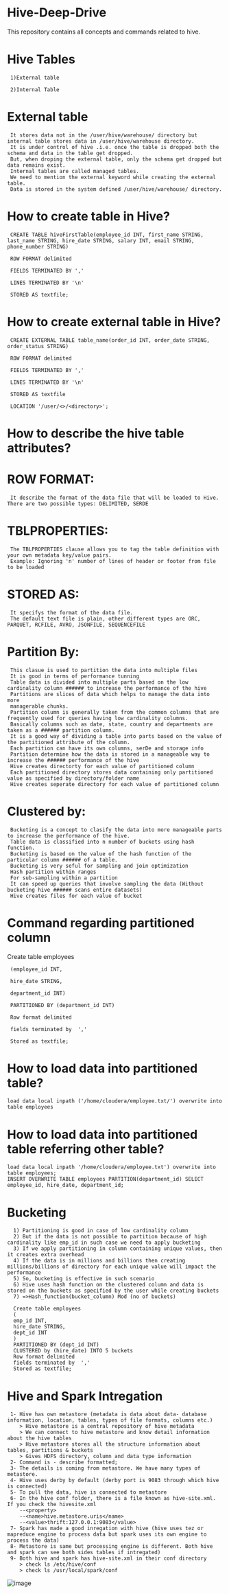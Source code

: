 # Hive-Deep-Drive
This repository contains all concepts and commands related to hive.
# Hive Tables

     1)External table

     2)Internal Table

# External table
     
     It stores data not in the /user/hive/warehouse/ directory but internal table stores data in /user/hive/warehouse directory.
     It is under control of hive .i.e. once the table is dropped both the schema and data in the table get dropped.
     But, when droping the external table, only the schema get dropped but data remains exist.
     Internal tables are called managed tables.
     We need to mention the external keyword while creating the external table.
     Data is stored in the system defined /user/hive/warehouse/ directory. 

# How to create table in Hive?

     CREATE TABLE hiveFirstTable(employee_id INT, first_name STRING, last_name STRING, hire_date STRING, salary INT, email STRING, phone_number STRING)

     ROW FORMAT delimited 

     FIELDS TERMINATED BY ','

     LINES TERMINATED BY '\n'

     STORED AS textfile;

# How to create external table in Hive?

     CREATE EXTERNAL TABLE table_name(order_id INT, order_date STRING, order_status STRING)

     ROW FORMAT delimited 

     FIELDS TERMINATED BY ',' 

     LINES TERMINATED BY '\n'

     STORED AS textfile

     LOCATION '/user/<>/<directory>';
  
# How to describe the hive table attributes?
  
# ROW FORMAT:
  
     It describe the format of the data file that will be loaded to Hive. There are two possible types: DELIMITED, SERDE

# TBLPROPERTIES:
     
     The TBLPROPERTIES clause allows you to tag the table definition with your own metadata key/value pairs.
     Example: Ignoring 'n' number of lines of header or footer from file to be loaded

# STORED AS:
  
     It specifys the format of the data file. 
     The default text file is plain, other different types are ORC, PARQUET, RCFILE, AVRO, JSONFILE, SEQUENCEFILE

# Partition By:
  
     This clasue is used to partition the data into multiple files 
     It is good in terms of performance tunning
     Table data is divided into multiple parts based on the low cardinality column ###### to increase the performance of the hive
     Partitions are slices of data which helps to manage the data into more 
     managerable chunks.
     Partition column is generally taken from the common columns that are frequently used for queries having low cardinality columns. 
     Basically columns such as date, state, country and departments are taken as a ###### partition column.
     It is a good way of dividing a table into parts based on the value of the partitioned attribute of the column.
     Each partition can have its own columns, serDe and storage info
     Partition determine how the data is stored in a manageable way to increase the ###### performance of the hive
     Hive creates directorty for each value of partitioned column
     Each partitioned directory stores data containing only partitioned value as specified by directory/folder name
     Hive creates seperate directory for each value of partitioned column

# Clustered by:
  
     Bucketing is a concept to clasify the data into more manageable parts to increase the performance of the hive.
     Table data is classified into n number of buckets using hash function.
     Bucketing is based on the value of the hash function of the particular column ###### of a table.
     Bucketing is very seful for sampling and join optimization
     Hash partition within ranges
     For sub-sampling within a partition
     It can speed up queries that involve sampling the data (Without bucketing hive ###### scans entire datasets)
     Hive creates files for each value of bucket
  
# Command regarding partitioned column

Create table employees
            
     (employee_id INT,
  
     hire_date STRING,
  
     department_id INT)
  
     PARTITIONED BY (department_id INT)
  
     Row format delimited 
  
     fields terminated by  ','
  
     Stored as textfile;
  
# How to load data into partitioned table?
  
    load data local inpath ('/home/cloudera/employee.txt/') overwrite into table employees
  
# How to load data into partitioned table referring other table?
  
    load data local inpath '/home/cloudera/employee.txt') overwrite into table employees;
    INSERT OVERWRITE TABLE employees PARTITION(department_id) SELECT
    employee_id, hire_date, department_id;
    
 # Bucketing 
 
      1) Partitioning is good in case of low cardinality column 
      2) But if the data is not possible to partition because of high cardinality like emp_id in such case we need to apply bucketing 
      3) If we apply partitioning in column containing unique values, then it creates extra overhead
      4) If the data is in millions and billions then creating millions/billions of directory for each unique value will impact the performance
      5) So, bucketing is effective in such scenario
      6) Hive uses hash function on the clustered column and data is stored on the buckets as specified by the user while creating buckets
      7) =>Hash_function(bucket_column) Mod (no of buckets)
      
      Create table employees
      (  
      emp_id INT,
      hire_date STRING,
      dept_id INT
      )
      PARTITIONED BY (dept_id INT)
      CLUSTERED by (hire_date) INTO 5 buckets
      Row format delimited 
      fields terminated by  ','
      Stored as textfile;

# Hive and Spark Intregation

     1- Hive has own metastore (metadata is data about data- database information, location, tables, types of file formats, columns etc.)
        > Hive metastore is a central repository of hive metadata
        > We can connect to hive metastore and know detail information about the hive tables
        > Hive metastore stores all the structure information about tables, partitions & buckets
        > Gives HDFS directory, column and data type information 
     2- Command is - describe formatted;
     3- The details is coming from metastore. We have many types of metastore. 
     4- Hive uses derby by default (derby port is 9083 through which hive is connected) 
     5- To pull the data, hive is connected to metastore
     6- In the hive conf folder, there is a file known as hive-site.xml. If you check the hivesite.xml
        --<property>
        --<name>hive.metastore.uris</name>
        --<value>thrift:127.0.0.1:9083</value>
     7- Spark has made a good inregation with hive (hive uses tez or mapreduce engine to process data but spark uses its own engine to process the data)
     8- Metastore is same but processing engine is different. Both hive and spark can see both sides tables if intregated)
     9- Both hive and spark has hive-site.xml in their conf directory
        > check ls /etc/hive/conf
        > check ls /usr/local/spark/conf
   ![image](https://user-images.githubusercontent.com/70854976/149390621-713767a6-a40f-4111-9175-6773ade2c0c0.png)

     

  
  
